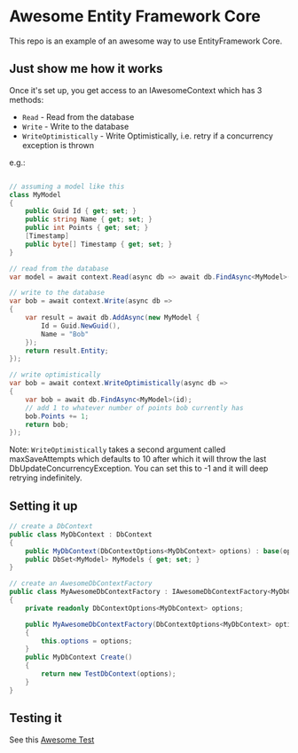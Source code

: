 # Awesome Entity Framework Core

This repo is an example of an awesome way to use EntityFramework Core.

## Just show me how it works

Once it's set up, you get access to an IAwesomeContext which has 3 methods:

* `Read` - Read from the database
* `Write` - Write to the database
* `WriteOptimistically` - Write Optimistically, i.e. retry if a concurrency exception is thrown

e.g.:

```c#

// assuming a model like this
class MyModel 
{
    public Guid Id { get; set; }
    public string Name { get; set; }
    public int Points { get; set; }
    [Timestamp]
    public byte[] Timestamp { get; set; }
}

// read from the database
var model = await context.Read(async db => await db.FindAsync<MyModel>(id));

// write to the database
var bob = await context.Write(async db => 
{
    var result = await db.AddAsync(new MyModel {
        Id = Guid.NewGuid(),
        Name = "Bob"
    });
    return result.Entity;
});

// write optimistically
var bob = await context.WriteOptimistically(async db => 
{
    var bob = await db.FindAsync<MyModel>(id);
    // add 1 to whatever number of points bob currently has
    bob.Points += 1;
    return bob;
});

```

Note: `WriteOptimistically` takes a second argument called maxSaveAttempts which defaults to 10 after
which it will throw the last DbUpdateConcurrencyException. You can set this to -1 and it will deep
retrying indefinitely.

## Setting it up

```c#
// create a DbContext
public class MyDbContext : DbContext
{
    public MyDbContext(DbContextOptions<MyDbContext> options) : base(options) {}
    public DbSet<MyModel> MyModels { get; set; }
}

// create an AwesomeDbContextFactory
public class MyAwesomeDbContextFactory : IAwesomeDbContextFactory<MyDbContext>
{
    private readonly DbContextOptions<MyDbContext> options;

    public MyAwesomeDbContextFactory(DbContextOptions<MyDbContext> options)
    {
        this.options = options;
    }
    public MyDbContext Create()
    {
        return new TestDbContext(options);
    }
}
```

## Testing it

See this [Awesome Test](https://github.com/jamiemccrindle/awesome-entity-framework/blob/master/src/Awesome.EntityFramework.Tests/AwesomeTest.cs)
